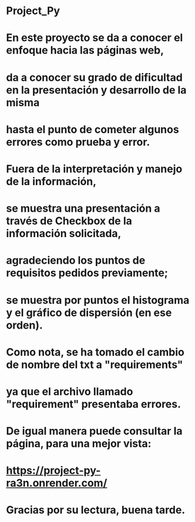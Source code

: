 # Project_Py
# En este proyecto se da a conocer el enfoque hacia las páginas web,
# da a conocer su grado de dificultad en la presentación y desarrollo de la misma
# hasta el punto de cometer algunos errores como prueba y error.
#
# Fuera de la interpretación y manejo de la información,
# se muestra una presentación a través de Checkbox de la información solicitada,
# agradeciendo los puntos de requisitos pedidos previamente;
# se muestra por puntos el histograma y el gráfico de dispersión (en ese orden).
# 
# Como nota, se ha tomado el cambio de nombre del txt a "requirements"
# ya que el archivo llamado "requirement" presentaba errores.
#
# De igual manera puede consultar la página, para una mejor vista:
# https://project-py-ra3n.onrender.com/
# 
# Gracias por su lectura, buena tarde.